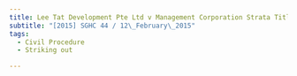 ```yaml
---
title: Lee Tat Development Pte Ltd v Management Corporation Strata Title Plan No 301 
subtitle: "[2015] SGHC 44 / 12\_February\_2015"
tags:
  - Civil Procedure
  - Striking out

---
```


